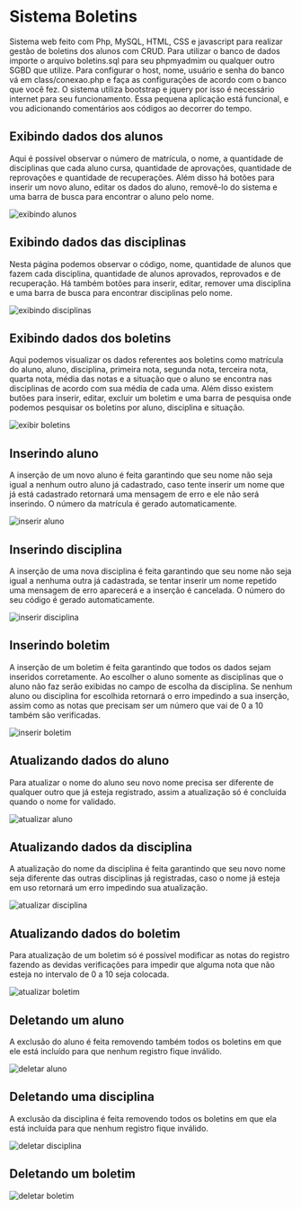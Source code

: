 # Sistema Boletins
Sistema web feito com Php, MySQL, HTML, CSS e javascript para realizar gestão de boletins dos alunos com CRUD.
Para utilizar o banco de dados importe o arquivo boletins.sql para seu phpmyadmim ou qualquer outro SGBD que utilize.
Para configurar o host, nome, usuário e senha do banco vá em class/conexao.php e faça as configurações de acordo com o banco que você fez. O sistema utiliza bootstrap e jquery por isso é necessário internet para seu funcionamento. Essa pequena aplicação está funcional, e vou adicionando comentários aos códigos ao decorrer do tempo.

## Exibindo dados dos alunos
Aqui é possível observar o número de matrícula, o nome, a quantidade de disciplinas que cada aluno cursa, quantidade de aprovações, quantidade de reprovações e quantidade de recuperações. Além disso há botões para inserir um novo aluno, editar os dados do aluno, removê-lo do sistema e uma barra de busca para encontrar o aluno pelo nome.

![exibindo alunos](https://github.com/rodriguesrenato61/Sistema-Boletins/blob/master/prints/alunos.png)

## Exibindo dados das disciplinas
Nesta página podemos observar o código, nome, quantidade de alunos que fazem cada disciplina, quantidade de alunos aprovados, reprovados e de recuperação. Há também botões para inserir, editar, remover uma disciplina e uma barra de busca para encontrar disciplinas pelo nome.

![exibindo disciplinas](https://github.com/rodriguesrenato61/Sistema-Boletins/blob/master/prints/disciplinas.png)

## Exibindo dados dos boletins
Aqui podemos visualizar os dados referentes aos boletins como matrícula do aluno, aluno, disciplina, primeira nota, segunda nota, terceira nota, quarta nota, média das notas e a situação que o aluno se encontra nas disciplinas de acordo com sua média de cada uma. Além disso existem butões para inserir, editar, excluir um boletim e uma barra de pesquisa onde podemos pesquisar os boletins por aluno, disciplina e situação.

![exibir boletins](https://github.com/rodriguesrenato61/Sistema-Boletins/blob/master/prints/boletins.png)

## Inserindo aluno
A inserção de um novo aluno é feita garantindo que seu nome não seja igual a nenhum outro aluno já cadastrado, caso tente inserir um nome que já está cadastrado retornará uma mensagem de erro e ele não será inserindo. O número da matrícula é gerado automaticamente.

![inserir aluno](https://github.com/rodriguesrenato61/Sistema-Boletins/blob/master/prints/inserir_aluno.png)

## Inserindo disciplina
A inserção de uma nova disciplina é feita garantindo que seu nome não seja igual a nenhuma outra já cadastrada, se tentar inserir um nome repetido uma mensagem de erro aparecerá e a inserção é cancelada. O número do seu código é gerado automaticamente.

![inserir disciplina](https://github.com/rodriguesrenato61/Sistema-Boletins/blob/master/prints/inserindo_disciplina.png)

## Inserindo boletim
A inserção de um boletim é feita garantindo que todos os dados sejam inseridos corretamente. Ao escolher o aluno somente as disciplinas que o aluno não faz serão exibidas no campo de escolha da disciplina. Se nenhum aluno ou disciplina for escolhida retornará o erro impedindo a sua inserção, assim como as notas que precisam ser um número que vai de 0 a 10 também são verificadas.

![inserir boletim](https://github.com/rodriguesrenato61/Sistema-Boletins/blob/master/prints/inserir_boletim.png) 

## Atualizando dados do aluno
Para atualizar o nome do aluno seu novo nome precisa ser diferente de qualquer outro que já esteja registrado, assim a atualização só é concluída quando o nome for validado.

![atualizar aluno](https://github.com/rodriguesrenato61/Sistema-Boletins/blob/master/prints/editar_aluno.png)

## Atualizando dados da disciplina
A atualização do nome da disciplina é feita garantindo que seu novo nome seja diferente das outras disciplinas já registradas, caso o nome já esteja em uso retornará um erro impedindo sua atualização.

![atualizar disciplina](https://github.com/rodriguesrenato61/Sistema-Boletins/blob/master/prints/editar_disciplina.png)

## Atualizando dados do boletim
Para atualização de um boletim só é possível modificar as notas do registro fazendo as devidas verificações para impedir que alguma nota que não esteja no intervalo de 0 a 10 seja colocada.

![atualizar boletim](https://github.com/rodriguesrenato61/Sistema-Boletins/blob/master/prints/editar_boletim.png) 

## Deletando um aluno
A exclusão do aluno é feita removendo também todos os boletins em que ele está incluído para que nenhum registro fique inválido.

![deletar aluno](https://github.com/rodriguesrenato61/Sistema-Boletins/blob/master/prints/excluir_aluno.png)

## Deletando uma disciplina
A exclusão da disciplina é feita removendo todos os boletins em que ela está incluída para que nenhum registro fique inválido.

![deletar disciplina](https://github.com/rodriguesrenato61/Sistema-Boletins/blob/master/prints/excluir_disciplina.png)

## Deletando um boletim


![deletar boletim](https://github.com/rodriguesrenato61/Sistema-Boletins/blob/master/prints/excluir_boletim.png)
